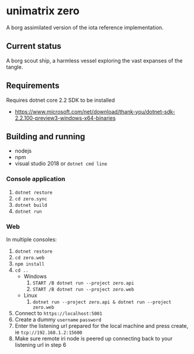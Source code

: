 # unimatrix zero

A borg assimilated version of the iota reference implementation.

## Current status

A borg scout ship, a harmless vessel exploring the vast expanses of the tangle.

## Requirements

Requires dotnet core 2.2 SDK to be installed
- https://www.microsoft.com/net/download/thank-you/dotnet-sdk-2.2.100-preview3-windows-x64-binaries

## Building and running

- nodejs
- npm
- visual studio 2018 or `dotnet cmd line`

### Console application
1. `dotnet restore`
2. `cd zero.sync`
3. `dotnet build`
4. `dotnet run`

### Web

In multiple consoles:

1. `dotnet restore`
2. `cd zero.web`
3. `npm install`
4. `cd ..`
   - Windows
     1. `START /B dotnet run --project zero.api`
     2. `START /B dotnet run --project zero.web`
   - Linux 
     1. `dotnet run --project zero.api & dotnet run --project zero.web`
7. Connect to `https://localhost:5001`
8. Create a dummy `username` `password`
9. Enter the listening url prepared for the local machine and press create, ie `tcp://192.168.1.2:15600`
10. Make sure remote iri node is peered up connecting back to your listening url in step 6



